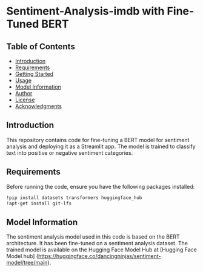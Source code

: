 # Sentiment-Analysis-imdb with Fine-Tuned BERT

## Table of Contents
- [Introduction](#introduction)
- [Requirements](#requirements)
- [Getting Started](#getting-started)
- [Usage](#usage)
- [Model Information](#model-information)
- [Author](#author)
- [License](#license)
- [Acknowledgments](#acknowledgments)

## Introduction

This repository contains code for fine-tuning a BERT model for sentiment analysis and deploying it as a Streamlit app. The model is trained to classify text into positive or negative sentiment categories.

## Requirements

Before running the code, ensure you have the following packages installed:

```bash
!pip install datasets transformers huggingface_hub
!apt-get install git-lfs
```


## Model Information
The sentiment analysis model used in this code is based on the BERT architecture.
It has been fine-tuned on a sentiment analysis dataset.
The trained model is available on the Hugging Face Model Hub at [Hugging Face Model hub] (https://huggingface.co/dancingninjas/sentiment-model/tree/main).
